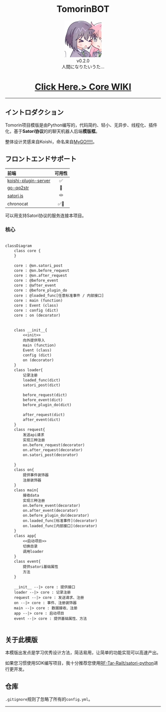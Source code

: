 


<h1 align="center"> TomorinBOT  </h1>


<div align="center"> <img src="./logo.jpg" width="120"/> </div>
<div align="center">v0.2.0</div>
<div align="center">  人間になりたいうた...
</div>




<h1 align="center">
  <a href="https://github.com/kumoSleeping/TomorinBot/wiki"> Click Here.> Core WIKI</a>
</h1>

***
## イントロダクション


Tomorin项目模版是由Python编写的，代码简约、轻小、无异步、线程化、插件化，基于**Satori协议**的的聊天机器人后端**模版框**。   

整体设计灵感来自Koishi，命名来自[MyGO!!!!!](https://zh.moegirl.org.cn/MyGO!!!!!)。




## フロントエンドサポート


| 前端                  | 可用性 |
|:----------------------|:-------:|
| [koishi-plugin-server]()  | ✅     |
| [go-qq2str]()              | 🔧     |
| [satori.js]()              | 🫓     |
| chronocat             | ✅🏃     |

可以用支持Satori协议的服务连接本项目。




### 核心

```mermaid

classDiagram
    class core {        
    }

    core : @on.satori_post
    core : @on.before_request
    core : @on.after_request
    core : @before_event
    core : @after_event
    core : @before_plugin_do
    core : @loaded_func[任意标准事件 / 内部接口]
    core : main (function)
    core : Event (class)
    core : config (dict)
    core : on (decorator)
    

    class __init__{
        <<init>>
        向外提供导入
        main (function)
        Event (class)
        config (dict)
        on (decorator)
    }
    class loader{
        记录注册
        loaded_func(dict)
        satori_post(dict)

        before_request(dict)
        before_event(dict)
        before_plugin_do(dict)

        after_request(dict)
        after_event(dict)
    }
    class request{
        发送api请求
        实现三种注册
        on.before_request(decorator)
        on.after_request(decorator)
        on.satori_post(decorator)
        
    }
    class on{
        提供事件装饰器
        注册装饰器
    }
    class main{
        接收data
        实现三种注册
        on.before_event(decorator)
        on.after_event(decorator)
        on.before_plugin_do(decorator)
        on.loaded_func[标准事件](decorator)
        on.loaded_func[内部接口](decorator)
    }
    class app{
        <<启动项目>>
        切换目录
        调用loader
    }
    class event{
        提供satori基础属性
        方法
    }

    __init__ --|> core : 提供接口
    loader --|> core : 记录注册
    request --|> core : 发送请求、注册
    on --|> core : 事件、注册装饰器
    main --|> core : 数据接收、注册
    app --|> core : 启动项目
    event --|> core : 提供基础属性、方法


```





## 关于此模版
本模版出发点是学习优秀设计方法，简洁易用，让简单的功能实现可以高速产出。 


如果您习惯使用SDK编写项目，我十分推荐您使用[RF-Tar-Railt/satori-python](https://github.com/RF-Tar-Railt/satori-python/releases/tag/v0.4.0)进行更开发。

## 仓库
`.gitignore`规则了忽略了所有的`config.yml`。


------



